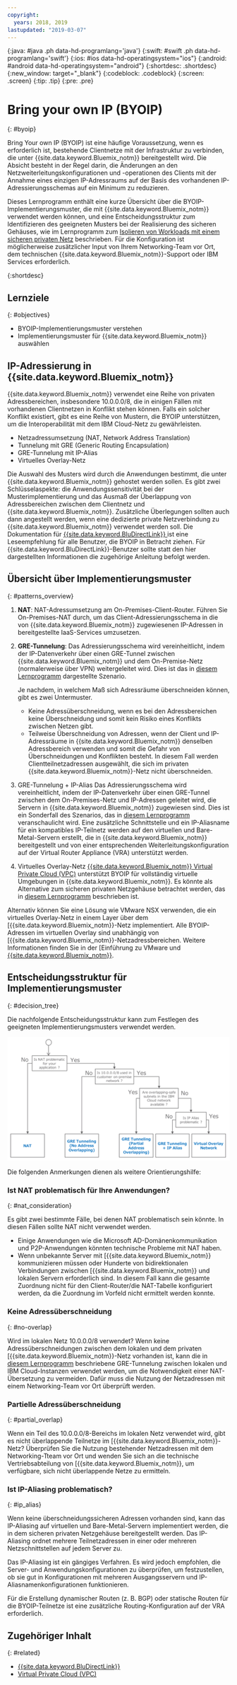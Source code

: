 ```yaml
---
copyright:
  years: 2018, 2019
lastupdated: "2019-03-07"
---
```


{:java: #java .ph data-hd-programlang='java'}
{:swift: #swift .ph data-hd-programlang='swift'}
{:ios: #ios data-hd-operatingsystem="ios"}
{:android: #android data-hd-operatingsystem="android"}
{:shortdesc: .shortdesc}
{:new_window: target="_blank"}
{:codeblock: .codeblock}
{:screen: .screen}
{:tip: .tip}
{:pre: .pre}

# Bring your own IP (BYOIP)
{: #byoip}

Bring Your own IP (BYOIP) ist eine häufige Voraussetzung, wenn es erforderlich ist, bestehende Clientnetze mit der Infrastruktur zu verbinden, die unter {{site.data.keyword.Bluemix_notm}} bereitgestellt wird. Die Absicht besteht in der Regel darin, die Änderungen an den Netzweiterleitungskonfigurationen und -operationen des Clients mit der Annahme eines einzigen IP-Adressraums auf der Basis des vorhandenen IP-Adressierungsschemas auf ein Minimum zu reduzieren.

Dieses Lernprogramm enthält eine kurze Übersicht über die BYOIP-Implementierungsmuster, die mit {{site.data.keyword.Bluemix_notm}} verwendet werden können, und eine Entscheidungsstruktur zum Identifizieren des geeigneten Musters bei der Realisierung des sicheren Gehäuses, wie im Lernprogramm zum [Isolieren von Workloads mit einem sicheren privaten Netz](https://{DomainName}/docs/tutorials?topic=solution-tutorials-secure-network-enclosure#isolate-workloads-with-a-secure-private-network) beschrieben. Für die Konfiguration ist möglicherweise zusätzlicher Input von Ihrem Networking-Team vor Ort, dem technischen {{site.data.keyword.Bluemix_notm}}-Support oder IBM Services erforderlich.

{:shortdesc}

## Lernziele
{: #objectives}

* BYOIP-Implementierungsmuster verstehen
* Implementierungsmuster für {{site.data.keyword.Bluemix_notm}} auswählen

## IP-Adressierung in {{site.data.keyword.Bluemix_notm}}

{{site.data.keyword.Bluemix_notm}} verwendet eine Reihe von privaten Adressbereichen, insbesondere 10.0.0.0/8, die in einigen Fällen mit vorhandenen Clientnetzen in Konflikt stehen können. Falls ein solcher Konflikt existiert, gibt es eine Reihe von Mustern, die BYOIP unterstützen, um die Interoperabilität mit dem IBM Cloud-Netz zu gewährleisten.

-	Netzadressumsetzung (NAT, Network Address Translation)
-	Tunnelung mit GRE (Generic Routing Encapsulation)
-	GRE-Tunnelung mit IP-Alias
-	Virtuelles Overlay-Netz

Die Auswahl des Musters wird durch die Anwendungen bestimmt, die unter {{site.data.keyword.Bluemix_notm}} gehostet werden sollen. Es gibt zwei Schlüsselaspekte: die Anwendungssensitivität bei der Musterimplementierung und das Ausmaß der Überlappung von Adressbereichen zwischen dem Clientnetz und {{site.data.keyword.Bluemix_notm}}. Zusätzliche Überlegungen sollten auch dann angestellt werden, wenn eine dedizierte private Netzverbindung zu {{site.data.keyword.Bluemix_notm}} verwendet werden soll. Die Dokumentation für [{{site.data.keyword.BluDirectLink}}
](https://{DomainName}/docs/infrastructure/direct-link?topic=direct-link-configure-ibm-cloud-direct-link#configure-ibm-cloud-direct-link) ist eine Leseempfehlung für alle Benutzer, die BYOIP in Betracht ziehen. Für {{site.data.keyword.BluDirectLink}}-Benutzer sollte statt den hier dargestellten Informationen die zugehörige Anleitung befolgt werden.

## Übersicht über Implementierungsmuster
{: #patterns_overview}

1. **NAT**: NAT-Adressumsetzung am On-Premises-Client-Router. Führen Sie On-Premises-NAT durch, um das Client-Adressierungsschema in die von {{site.data.keyword.Bluemix_notm}} zugewiesenen IP-Adressen in bereitgestellte IaaS-Services umzusetzen.  
2. **GRE-Tunnelung**: Das Adressierungsschema wird vereinheitlicht, indem der IP-Datenverkehr über einen GRE-Tunnel zwischen {{site.data.keyword.Bluemix_notm}} und dem On-Premise-Netz (normalerweise über VPN) weitergeleitet wird. Dies ist das in [diesem Lernprogramm](https://{DomainName}/docs/tutorials?topic=solution-tutorials-configuring-IPSEC-VPN#configuring-IPSEC-VPN) dargestellte Szenario. 

   Je nachdem, in welchem Maß sich Adressräume überschneiden können, gibt es zwei Untermuster.
     * Keine Adressüberschneidung, wenn es bei den Adressbereichen keine Überschneidung und somit kein Risiko eines Konflikts zwischen Netzen gibt.
     * Teilweise Überschneidung von Adressen, wenn der Client und IP-Adressräume in {{site.data.keyword.Bluemix_notm}} denselben Adressbereich verwenden und somit die Gefahr von Überschneidungen und Konflikten besteht. In diesem Fall werden Clientteilnetzadressen ausgewählt, die sich im privaten {{site.data.keyword.Bluemix_notm}}-Netz nicht überschneiden.

3. GRE-Tunnelung + IP-Alias
Das Adressierungsschema wird vereinheitlicht, indem der IP-Datenverkehr über einen GRE-Tunnel zwischen dem On-Premises-Netz und IP-Adressen geleitet wird, die Servern in {{site.data.keyword.Bluemix_notm}} zugewiesen sind. Dies ist ein Sonderfall des Szenarios, das in [diesem Lernprogramm](https://{DomainName}/docs/tutorials?topic=solution-tutorials-configuring-IPSEC-VPN#configuring-IPSEC-VPN) veranschaulicht wird. Eine zusätzliche Schnittstelle und ein IP-Aliasname für ein kompatibles IP-Teilnetz werden auf den virtuellen und Bare-Metal-Servern erstellt, die in {{site.data.keyword.Bluemix_notm}} bereitgestellt und von einer entsprechenden Weiterleitungskonfiguration auf der Virtual Router Appliance (VRA) unterstützt werden.

4. Virtuelles Overlay-Netz
[{{site.data.keyword.Bluemix_notm}} Virtual Private Cloud (VPC)](https://{DomainName}/docs/infrastructure/vpc?topic=vpc-getting-started-with-ibm-cloud-virtual-private-cloud-infrastructure#getting-started-with-ibm-cloud-virtual-private-cloud-infrastructure) unterstützt BYOIP für vollständig virtuelle Umgebungen in {{site.data.keyword.Bluemix_notm}}. Es könnte als Alternative zum sicheren privaten Netzgehäuse betrachtet werden, das in [diesem Lernprogramm](https://{DomainName}/docs/tutorials?topic=solution-tutorials-secure-network-enclosure#secure-network-enclosure) beschrieben ist.

Alternativ können Sie eine Lösung wie VMware NSX verwenden, die ein virtuelles Overlay-Netz in einem Layer über dem [{{site.data.keyword.Bluemix_notm}}-Netz implementiert. Alle BYOIP-Adressen im virtuellen Overlay sind unabhängig von [{{site.data.keyword.Bluemix_notm}}-Netzadressbereichen. Weitere Informationen finden Sie in der [Einführung zu VMware und [{{site.data.keyword.Bluemix_notm}}](https://{DomainName}/docs/infrastructure/vmware?topic=VMware-getting-started-tutorial#getting-started-with-vmware-and-ibm-cloud).

## Entscheidungsstruktur für Implementierungsmuster
{: #decision_tree}

Die nachfolgende Entscheidungsstruktur kann zum Festlegen des geeigneten Implementierungsmusters verwendet werden. 

<p style="text-align: center;">

  ![](images/solution37-byoip/byoipdecision.png)
</p>

Die folgenden Anmerkungen dienen als weitere Orientierungshilfe:

### Ist NAT problematisch für Ihre Anwendungen?
{: #nat_consideration}

Es gibt zwei bestimmte Fälle, bei denen NAT problematisch sein könnte. In diesen Fällen sollte NAT nicht verwendet werden. 

- Einige Anwendungen wie die Microsoft AD-Domänenkommunikation und P2P-Anwendungen könnten technische Probleme mit NAT haben.
- Wenn unbekannte Server mit [{{site.data.keyword.Bluemix_notm}} kommunizieren müssen oder Hunderte von bidirektionalen Verbindungen zwischen [{{site.data.keyword.Bluemix_notm}} und lokalen Servern erforderlich sind. In diesem Fall kann die gesamte Zuordnung nicht für den Client-Router/die NAT-Tabelle konfiguriert werden, da die Zuordnung im Vorfeld nicht ermittelt werden konnte.


### Keine Adressüberschneidung
{: #no-overlap}

Wird im lokalen Netz 10.0.0.0/8 verwendet? Wenn keine Adressüberschneidungen zwischen dem lokalen und dem privaten [{{site.data.keyword.Bluemix_notm}}-Netz vorhanden ist, kann die in [diesem Lernprogramm](https://{DomainName}/docs/tutorials?topic=solution-tutorials-configuring-IPSEC-VPN#configuring-IPSEC-VPN) beschriebene GRE-Tunnelung zwischen lokalen und IBM Cloud-Instanzen verwendet werden, um die Notwendigkeit einer NAT-Übersetzung zu vermeiden. Dafür muss die Nutzung der Netzadressen mit einem Networking-Team vor Ort überprüft werden. 

### Partielle Adressüberschneidung
{: #partial_overlap}

Wenn ein Teil des 10.0.0.0/8-Bereichs im lokalen Netz verwendet wird, gibt es nicht überlappende Teilnetze im [{{site.data.keyword.Bluemix_notm}}-Netz? Überprüfen Sie die Nutzung bestehender Netzadressen mit dem Networking-Tteam vor Ort und wenden Sie sich an die technische Vertriebsabteilung von [{{site.data.keyword.Bluemix_notm}}, um verfügbare, sich nicht überlappende Netze zu ermitteln. 

### Ist IP-Aliasing problematisch?
{: #ip_alias}

Wenn keine überschneidungssicheren Adressen vorhanden sind, kann das IP-Aliasing auf virtuellen und Bare-Metal-Servern implementiert werden, die in dem sicheren privaten Netzgehäuse bereitgestellt werden. Das IP-Aliasing ordnet mehrere Teilnetzadressen in einer oder mehreren Netzschnittstellen auf jedem Server zu. 

Das IP-Aliasing ist ein gängiges Verfahren. Es wird jedoch empfohlen, die Server- und Anwendungskonfigurationen zu überprüfen, um festzustellen, ob sie gut in Konfigurationen mit mehreren Ausgangsservern und IP-Aliasnamenkonfigurationen funktionieren.  

Für die Erstellung dynamischer Routen (z. B. BGP) oder statische Routen für die BYOIP-Teilnetze ist eine zusätzliche Routing-Konfiguration auf der VRA erforderlich. 

## Zugehöriger Inhalt
{: #related}

- [{{site.data.keyword.BluDirectLink}}
]( https://{DomainName}/docs/infrastructure/direct-link?topic=direct-link-configure-ibm-cloud-direct-link#configure-ibm-cloud-direct-link)
- [Virtual Private Cloud (VPC)](https://{DomainName}/docs/infrastructure/vpc?topic=vpc-about-ibm-cloud-virtual-private-cloud-vpc-infrastructure#about-ibm-cloud-virtual-private-cloud-vpc-infrastructure)
